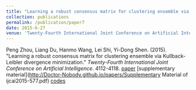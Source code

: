 ```yaml
---
title: "Learning a robust consensus matrix for clustering ensemble via Kullback-Leibler divergence minimization"
collection: publications
permalink: /publication/paper7
date: 2015-6-27
venue: 'Twenty-Fourth International Joint Conference on Artificial Intelligence'
---
```

Peng Zhou, Liang Du, Hanmo Wang, Lei Shi, Yi-Dong Shen. (2015). &quot;Learning a robust consensus matrix for clustering ensemble via Kullback-Leibler divergence minimization.&quot; <i>Twenty-Fourth International Joint Conference on Artificial Intelligence</i>. 4112-4118. [paper](http://Doctor-Nobody.github.io/papers/IJCAI2015-588.pdf) [supplementary material](http://Doctor-Nobody.github.io/papers/Supplementary Material of ijcai2015-577.pdf) [codes](http://Doctor-Nobody.github.io/codes/RCE.rar)